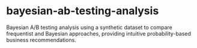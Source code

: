 # bayesian-ab-testing-analysis
Bayesian A/B testing analysis using a synthetic dataset to compare frequentist and Bayesian approaches, providing intuitive probability-based business recommendations.
